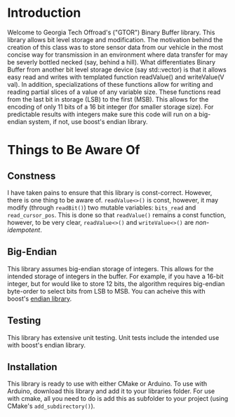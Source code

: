 # Introduction

Welcome to Georgia Tech Offroad's ("GTOR") Binary Buffer library. This library allows bit level storage and modification. The motivation behind the creation of this class was to store sensor data from our vehicle in the most concise way for transmission in an environment where data transfer for may be severly bottled necked (say, behind a hill). What differentiates Binary Buffer from another bit level storage device (say std::vector<bool>) is that it allows easy read and writes with templated function readValue<typename V>() and writeValue<typename V>(V val). In addition, specializations of these functions allow for writing and reading partial slices of a value of any variable size. These functions read from the last bit in storage (LSB) to the first (MSB). This allows for the encoding of only 11 bits of a 16 bit integer (for smaller storage size). For predictable results with integers make sure this code will run on a big-endian system, if not, use boost's endian library. 

# Things to Be Aware Of

## Constness

I have taken pains to ensure that this library is const-correct. However, there is one thing to be aware of. ``readValue<>()`` is const, however, it may modify (through ``readBit()``) two mutable variables: ``bits_read`` and ``read_cursor_pos``. This is done so that ``readValue()`` remains a const function, however, to be very clear, ``readValue<>()`` and ``writeValue<>()`` are *non-idempotent*.

## Big-Endian

This library assumes big-endian storage of integers. This allows for the intended storage of integers in the buffer. For example, if you have a 16-bit integer, but for would like to store 12 bits, the algorithm requires big-endian byte-order to select bits from LSB to MSB. You can acheive this with boost's [endian library](https://www.boost.org/doc/libs/1_88_0/libs/endian/doc/html/endian.html). 

## Testing
This library has extensive unit testing. Unit tests include the intended use with boost's endian library.

## Installation

This library is ready to use with either CMake or Arduino. To use with Arduino, download this library and add it to your libraries folder. For use with cmake, all you need to do is add this as subfolder to your project (using CMake's `add_subdirectory()`).